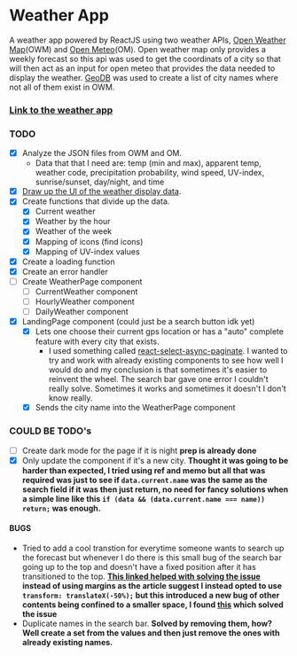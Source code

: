 # Weather App

A weather app powered by ReactJS using two weather APIs, [Open Weather Map](https://openweathermap.org/api)(OWM) and [Open Meteo](https://open-meteo.com/en/docs)(OM). Open weather map only provides a weekly forecast so this api was used to get the coordinats of a city so that will then act as an input for open meteo that provides the data needed to display the weather. [GeoDB](https://rapidapi.com/wirefreethought/api/geodb-cities/) was used to create a list of city names where not all of them exist in OWM.

### [Link to the weather app]()


### TODO

- [x] Analyze the JSON files from OWM and OM.
    - Data that that I need are: temp (min and max), apparent temp, weather code, precipitation probability, wind speed, UV-index, sunrise/sunset, day/night, and time 
- [x] [Draw up the UI of the weather display data](https://github.com/urostripunovic/weather-app/blob/main/public/Weather-App-UI.jpg). 
- [x] Create functions that divide up the data.
    - [x] Current weather
    - [x] Weather by the hour
    - [x] Weather of the week
    - [x] Mapping of icons (find icons)
    - [x] Mapping of UV-index values
- [x] Create a loading function
- [x] Create an error handler
- [ ] Create WeatherPage component
    - [ ] CurrentWeather component
    - [ ] HourlyWeather component
    - [ ] DailyWeather component
- [x] LandingPage component (could just be a search button idk yet)
    - [x] Lets one choose their current gps location or has a "auto" complete feature with every city that exists.
        - I used something called [react-select-async-paginate](https://www.npmjs.com/package/react-select-async-paginate). I wanted to try and work with already existing components to see how well I would do and my conclusion is that sometimes it's easier to reinvent the wheel. The search bar gave one error I couldn't really solve. Sometimes it works and sometimes it doesn't I don't know really.
    - [x] Sends the city name into the WeatherPage component

### COULD BE TODO's
- [ ] Create dark mode for the page if it is night **prep is already done**
- [x] Only update the component if it's a new city. **Thought it was going to be harder than expected, I tried using ref and memo but all that was required was just to see if `data.current.name` was the same as the search field if it was then just return, no need for fancy solutions when a simple line like this `if (data && (data.current.name === name)) return;` was enough.**

#### BUGS
- Tried to add a cool transtion for everytime someone wants to search up the forecast but whenever I do there is this small bug of the search bar going up to the top and doesn't have a fixed position after it has transitioned to the top. **[This linked helped with solving the issue](https://thoughtbot.com/blog/positioning#position) instead of using margins as the article suggest I instead opted to use `transform: translateX(-50%);` but this introduced a new bug of other contents being confined to a smaller space, I found [this](https://stackoverflow.com/questions/41033245/does-position-absolute-conflict-with-flexbox) which solved the issue**
- Duplicate names in the search bar. **Solved by removing them, how? Well create a set from the values and then just remove the ones with already existing names.**